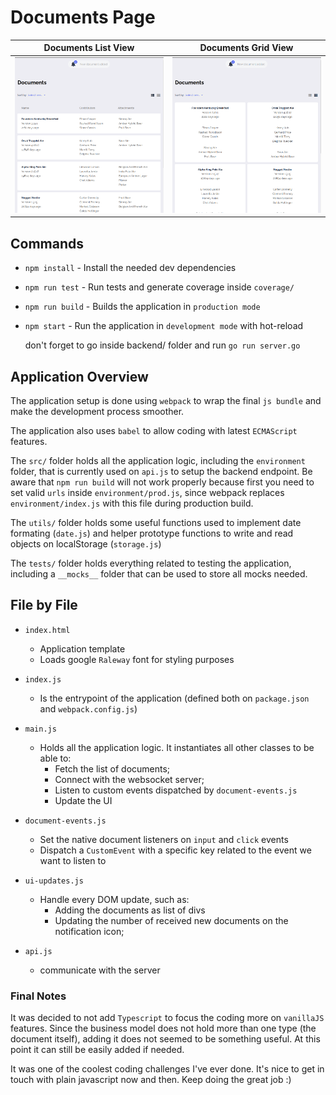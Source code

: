 
# Documents Page

| Documents List View | Documents Grid View |
|---------------------|---------------------|
|![Main page of the application with the list view option selected](./documents-page/src/assets/documents-view-list.png 'Documents List View')|![Main page of the application with the grid view option selected](./documents-page/src/assets/documents-view-grid.png 'Documents Grid View')|

## Commands

- `npm install` - Install the needed dev dependencies
- `npm run test` - Run tests and generate coverage inside `coverage/`
- `npm run build` - Builds the application in `production mode`
- `npm start` - Run the application in `development mode` with hot-reload

  don't forget to go inside backend/ folder and run `go run server.go`

## Application Overview

The application setup is done using `webpack` to wrap the final `js bundle` and make the development process smoother.

The application also uses `babel` to allow coding with latest `ECMAScript` features.

The `src/` folder holds all the application logic, including the `environment` folder, that is currently used on `api.js` to setup the backend endpoint. Be aware that `npm run build` will not work properly because first you need to set valid `urls` inside `environment/prod.js`, since webpack replaces `environment/index.js` with this file during production build.

The `utils/` folder holds some useful functions used to implement date formating (`date.js`) and helper prototype functions to write and read objects on localStorage (`storage.js`)

The `tests/` folder holds everything related to testing the application, including a `__mocks__` folder that can be used to store all mocks needed.

## File by File

- `index.html`
  - Application template
  - Loads google `Raleway` font for styling purposes

- `index.js`
  - Is the entrypoint of the application (defined both on `package.json` and `webpack.config.js`)

- `main.js`
  - Holds all the application logic. It instantiates all other classes to be able to:
    - Fetch the list of documents;
    - Connect with the websocket server;
    - Listen to custom events dispatched by `document-events.js`
    - Update the UI

- `document-events.js`
  - Set the native document listeners on `input` and `click` events
  - Dispatch a `CustomEvent` with a specific key related to the event we want to listen to

- `ui-updates.js`
  - Handle every DOM update, such as:
    - Adding the documents as list of divs
    - Updating the number of received new documents on the notification icon;

- `api.js`
  - communicate with the server

### Final Notes

It was decided to not add `Typescript` to focus the coding more on `vanillaJS` features. Since the business model does not hold more than one type (the document itself), adding it does not seemed to be something useful. At this point it can still be easily added if needed.

It was one of the coolest coding challenges I've ever done. It's nice to get in touch with plain javascript now and then. Keep doing the great job :)
